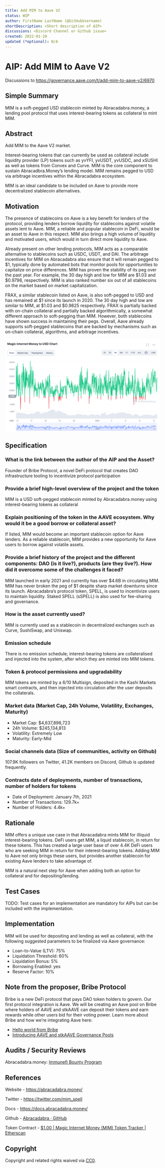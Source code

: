 ```yaml
---
title: Add MIM to Aave V2
status: WIP
author: FirstName LastName (@GitHubUsername)
shortDescription: <Short description of AIP>
discussions: <Discord Channel or Github issue>
created: 2022-01-20
updated (*optional): N/A
---
```


# AIP: Add MIM to Aave V2

Discussions to https://governance.aave.com/t/add-mim-to-aave-v2/6970

## Simple Summary

MIM is a soft-pegged USD stablecoin minted by Abracadabra.money, a lending pool protocol that uses interest-bearing tokens as collateral to mint MIM.

## Abstract

Add MIM to the Aave V2 market.

Interest-bearing tokens that can currently be used as collateral include liquidity provider (LP) tokens such as yvYFI, yvUSDT, yvUSDC, and xSUSHI as well as tokens from Convex and Curve. MIM is the core component to sustain Abracadbra.Money’s lending model. MIM remains pegged to USD via arbitrage incentives within the Abracadabra ecosystem.

MIM is an ideal candidate to be included on Aave to provide more decentralized stablecoin alternatives.

## Motivation

The presence of stablecoins on Aave is a key benefit for lenders of the protocol, providing lenders borrow liquidity for stablecoins against volatile assets lent to Aave. MIM, a reliable and popular stablecoin in DeFi, would be an asset to Aave in this respect. MIM also brings a high volume of liquidity and motivated users, which would in turn direct more liquidity to Aave.

Already present on other lending protocols, MIM acts as a comparable alternative to stablecoins such as USDC, USDT, and DAI. The arbitrage incentives for MIM on Abracadabra also ensure that it will remain pegged to $1, typically done by automated bots that monitor pools for opportunities to capitalize on price differences. MIM has proven the stability of its peg over the past year. For example, the 30 day high and low for MIM are $1.03 and $0.9798, respectively. MIM is also ranked number six out of all stablecoins on the market based on market capitalization.

FRAX, a similar stablecoin listed on Aave, is also soft-pegged to USD and has remained at $1 since its launch in 2020. The 30 day high and low are similar to MIM, at $1.03 and $0.9825 respectively. FRAX is partially backed with on-chain collateral and partially backed algorithmically, a somewhat different approach to soft-pegging than MIM. However, both stablecoins have shown success in maintaining their pegs. Overall, Aave already supports soft-pegged stablecoins that are backed by mechanisms such as on-chain collateral, algorithms, and arbitrage incentives.

![Magic Internet Money to USD Chart](../assets/99DAB9099CD3-AIP-ADD-MIM-TO-AAVE-V2/image1.png)

## Specification

### What is the link between the author of the AIP and the Asset?

Founder of Bribe Protocol, a novel DeFi protocol that creates DAO infrastructure tooling to incentivize protocol participation

### Provide a brief high-level overview of the project and the token

MIM is a USD soft-pegged stablecoin minted by Abracadabra.money using interest-bearing tokens as collateral

### Explain positioning of the token in the AAVE ecosystem. Why would it be a good borrow or collateral asset?

If listed, MIM would become an important stablecoin option for Aave lenders. As a reliable stablecoin, MIM provides a new opportunity for Aave users to borrow against volatile assets.

### Provide a brief history of the project and the different components: DAO (is it live?), products (are they live?). How did it overcome some of the challenges it faced?

MIM launched in early 2021 and currently has over $4.6B in circulating MIM. MIM has never broken the peg of $1 despite sharp market downturns since its launch. Abracadabra’s protocol token, SPELL, is used to incentivize users to maintain liquidity. Staked SPELL (sSPELL) is also used for fee-sharing and governance.

### How is the asset currently used?

MIM is currently used as a stablecoin in decentralized exchanges such as Curve, SushiSwap, and Uniswap.

### Emission schedule

There is no emission schedule; interest-bearing tokens are collateralised and injected into the system, after which they are minted into MIM tokens.

### Token & protocol permissions and upgradability

MIM tokens are minted by a 6/10 Multisign, deposited in the Kashi Markets smart contracts, and then injected into circulation after the user deposits the collaterals.

### Market data (Market Cap, 24h Volume, Volatility, Exchanges, Maturity)

- Market Cap: $4,637,898,723
- 24h Volume: $245,134,813
- Volatility: Extremely Low
- Maturity: Early-Mid

### Social channels data (Size of communities, activity on Github)

107.9K followers on Twitter, 41.2K members on Discord, Github is updated frequently.

### Contracts date of deployments, number of transactions, number of holders for tokens

- Date of Deployment: January 7th, 2021
- Number of Transactions: 129.7k+
- Number of Holders: 4.4k+

## Rationale

MIM offers a unique use case in that Abracadabra mints MIM for illiquid interest-bearing tokens. DeFi users get MIM, a liquid stablecoin, in return for these tokens. This has created a large user base of over 4.4K DeFi users who are seeking MIM in return for their interest-bearing tokens. Adding MIM to Aave not only brings these users, but provides another stablecoin for existing Aave lenders to take advantage of.

MIM is a natural next step for Aave when adding both an option for collateral and for depositing/lending.


## Test Cases

TODO: Test cases for an implementation are mandatory for AIPs but can be included with the implementation.

## Implementation

MIM will be used for depositing and lending as well as collateral, with the following suggested parameters to be finalized via Aave governance:

- Loan-to-Value (LTV): 75%
- Liquidation Threshold: 60%
- Liquidation Bonus: 5%
- Borrowing Enabled: yes
- Reserve Factor: 10%

## Note from the proposer, Bribe Protocol

Bribe is a new DeFi protocol that pays DAO token holders to govern. Our first protocol integration is Aave. We will be creating an Aave pool on Bribe where holders of AAVE and stkAAVE can deposit their tokens and earn rewards while other users bid for their voting power. Learn more about Bribe and how we’re integrating Aave here:

- [Hello world from Bribe](https://medium.com/bribe-protocol/hello-world-from-bribe-df3dd5d70087)
- [Introducing AAVE and stkAAVE Governance Pools](https://medium.com/bribe-protocol/bribe-introduces-aave-and-stkaave-governance-pools-300c0d4c6ff8)

## Audits / Security Reviews

Abracadabra.money: [Immunefi Bounty Program](https://immunefi.com/bounty/abracadabra/)

## References

Website - https://abracadabra.money/

Twitter - https://twitter.com/mim_spell

Docs - https://docs.abracadabra.money/

Github - [Abracadabra · GitHub](https://github.com/Abracadabra-money)

Token Contract - [$1.00 | Magic Internet Money (MIM) Token Tracker | Etherscan](https://etherscan.io/token/0x99d8a9c45b2eca8864373a26d1459e3dff1e17f3)

## Copyright

Copyright and related rights waived via [CC0](https://creativecommons.org/publicdomain/zero/1.0/).
